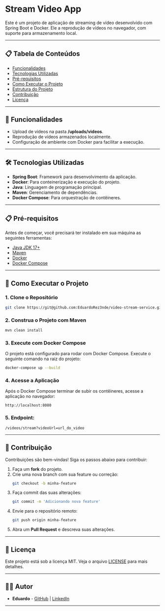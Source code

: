 
# Stream Video App

Este é um projeto de aplicação de streaming de vídeo desenvolvido com Spring Boot e Docker. Ele a reprodução de vídeos no navegador, com suporte para armazenamento local.

---

## 📋 **Tabela de Conteúdos**
- [Funcionalidades](#-funcionalidades)
- [Tecnologias Utilizadas](#-tecnologias-utilizadas)
- [Pré-requisitos](#-pré-requisitos)
- [Como Executar o Projeto](#-como-executar-o-projeto)
- [Estrutura do Projeto](#-estrutura-do-projeto)
- [Contribuição](#-contribuição)
- [Licença](#-licença)

---

## 🚀 **Funcionalidades**
- Upload de vídeos na pasta **/uploads/videos**.
- Reprodução de vídeos armazenados localmente.
- Configuração de ambiente com Docker para facilitar a execução.

---

## 🛠️ **Tecnologias Utilizadas**
- **Spring Boot**: Framework para desenvolvimento da aplicação.
- **Docker**: Para conteinerização e execução do projeto.
- **Java**: Linguagem de programação principal.
- **Maven**: Gerenciamento de dependências.
- **Docker Compose**: Para orquestração de contêineres.

---

## 📋 **Pré-requisitos**
Antes de começar, você precisará ter instalado em sua máquina as seguintes ferramentas:
- [Java JDK 17+](https://www.oracle.com/java/technologies/javase-jdk17-downloads.html)
- [Maven](https://maven.apache.org/download.cgi)
- [Docker](https://docs.docker.com/get-docker/)
- [Docker Compose](https://docs.docker.com/compose/install/)

---

## 🚀 **Como Executar o Projeto**

### **1. Clone o Repositório**
```bash
git clone https://git@github.com:EduardoRez3nde/video-stream-service.git
```

### **2. Construa o Projeto com Maven**
```bash
mvn clean install
```

### **3. Execute com Docker Compose**
O projeto está configurado para rodar com Docker Compose. Execute o seguinte comando na raiz do projeto:
```bash
docker-compose up --build
```

### **4. Acesse a Aplicação**
Após o Docker Compose terminar de subir os contêineres, acesse a aplicação no navegador:
```
http://localhost:8080
```
### **5. Endpoint:**
```
/videos/stream?videoUrl=url_do_video
```
---

## 🤝 **Contribuição**
Contribuições são bem-vindas! Siga os passos abaixo para contribuir:

1. Faça um **fork** do projeto.
2. Crie uma nova branch com sua feature ou correção:
   ```bash
   git checkout -b minha-feature
   ```
3. Faça commit das suas alterações:
   ```bash
   git commit -m 'Adicionando nova feature'
   ```
4. Envie para o repositório remoto:
   ```bash
   git push origin minha-feature
   ```
5. Abra um **Pull Request** e descreva suas alterações.

---

## 📄 **Licença**
Este projeto está sob a licença MIT. Veja o arquivo [LICENSE](LICENSE) para mais detalhes.

---

## 👨‍💻 **Autor**
- **Eduardo** - [GitHub](https://github.com/EduardoRez3nde) | [LinkedIn](https://www.linkedin.com/in/eduardo-rezende-911980265/)

---

